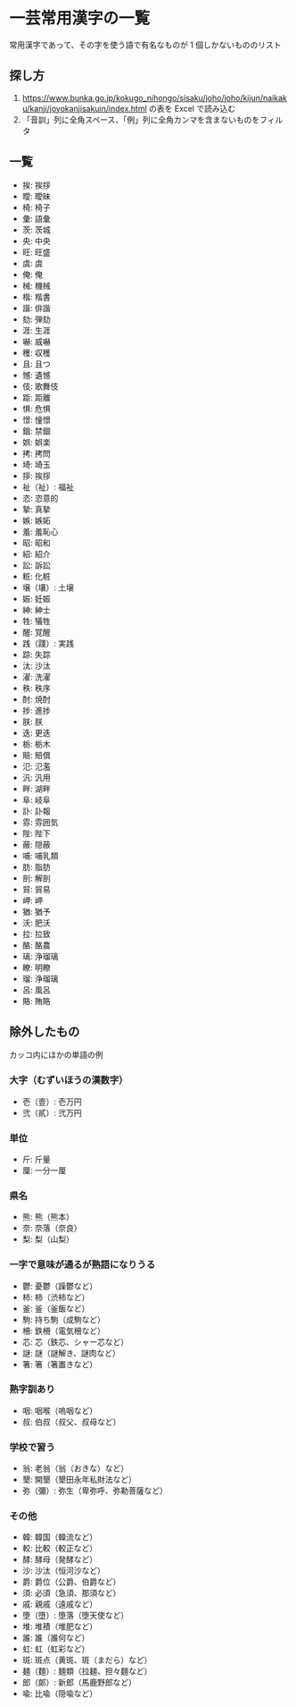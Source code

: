 # 一芸常用漢字の一覧

常用漢字であって、その字を使う語で有名なものが 1 個しかないもののリスト

## 探し方

1. <https://www.bunka.go.jp/kokugo_nihongo/sisaku/joho/joho/kijun/naikaku/kanji/joyokanjisakuin/index.html> の表を Excel で読み込む
2. 「音訓」列に全角スペース、「例」列に全角カンマを含まないものをフィルタ

## 一覧

- 挨: 挨拶
- 曖: 曖昧
- 椅: 椅子
- 彙: 語彙
- 茨: 茨城
- 央: 中央
- 旺: 旺盛
- 虞: 虞
- 俺: 俺
- 械: 機械
- 楷: 楷書
- 諧: 俳諧
- 劾: 弾劾
- 涯: 生涯
- 嚇: 威嚇
- 穫: 収穫
- 且: 且つ
- 憾: 遺憾
- 伎: 歌舞伎
- 距: 距離
- 惧: 危惧
- 憬: 憧憬
- 錮: 禁錮
- 娯: 娯楽
- 拷: 拷問
- 埼: 埼玉
- 拶: 挨拶
- 祉（祉）: 福祉
- 恣: 恣意的
- 摯: 真摯
- 嫉: 嫉妬
- 羞: 羞恥心
- 昭: 昭和
- 紹: 紹介
- 訟: 訴訟
- 粧: 化粧
- 壌（壤）: 土壌
- 娠: 妊娠
- 紳: 紳士
- 牲: 犠牲
- 醒: 覚醒
- 践（踐）: 実践
- 踪: 失踪
- 汰: 沙汰
- 濯: 洗濯
- 秩: 秩序
- 酎: 焼酎
- 捗: 進捗
- 朕: 朕
- 迭: 更迭
- 栃: 栃木
- 賠: 賠償
- 氾: 氾濫
- 汎: 汎用
- 畔: 湖畔
- 阜: 岐阜
- 訃: 訃報
- 雰: 雰囲気
- 陛: 陛下
- 蔽: 隠蔽
- 哺: 哺乳類
- 肪: 脂肪
- 剖: 解剖
- 貿: 貿易
- 岬: 岬
- 猶: 猶予
- 沃: 肥沃
- 拉: 拉致
- 酪: 酪農
- 璃: 浄瑠璃
- 瞭: 明瞭
- 瑠: 浄瑠璃
- 呂: 風呂
- 賂: 賄賂


## 除外したもの

カッコ内にほかの単語の例

### 大字（むずいほうの漢数字）

- 壱（壹）: 壱万円
- 弐（貳）: 弐万円

### 単位

- 斤: 斤量
- 厘: 一分一厘

### 県名

- 熊: 熊（熊本）
- 奈: 奈落（奈良）
- 梨: 梨（山梨）

### 一字で意味が通るが熟語になりうる

- 鬱: 憂鬱（躁鬱など）
- 柿: 柿（渋柿など）
- 釜: 釜（釜飯など）
- 駒: 持ち駒（成駒など）
- 柵: 鉄柵（電気柵など）
- 芯: 芯（鉄芯、シャー芯など）
- 謎: 謎（謎解き、謎肉など）
- 箸: 箸（箸置きなど）

### 熟字訓あり

- 咽: 咽喉（嗚咽など）
- 叔: 伯叔（叔父、叔母など）

### 学校で習う

- 翁: 老翁（翁（おきな）など）
- 墾: 開墾（墾田永年私財法など）
- 弥（彌）: 弥生（卑弥呼、弥勒菩薩など）

### その他

- 韓: 韓国（韓流など）
- 較: 比較（較正など）
- 酵: 酵母（発酵など）
- 沙: 沙汰（恒河沙など）
- 爵: 爵位（公爵、伯爵など）
- 須: 必須（急須、那須など）
- 戚: 親戚（遠戚など）
- 堕（墮）: 堕落（堕天使など）
- 堆: 堆積（堆肥など）
- 誰: 誰（誰何など）
- 虹: 虹（虹彩など）
- 斑: 斑点（黄斑、斑（まだら）など）
- 麺（麵）: 麺類（拉麺、担々麵など）
- 郎（郞）: 新郎（馬鹿野郎など）
- 喩: 比喩（隠喩など）
